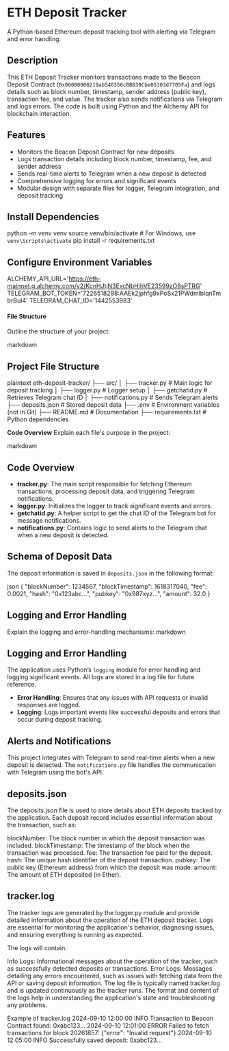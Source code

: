 # ETH Deposit Tracker
A Python-based Ethereum deposit tracking tool with alerting via Telegram and error handling. 

## Description
This ETH Deposit Tracker monitors transactions made to the Beacon Deposit Contract (`0x00000000219ab540356cBB839Cbe05303d7705Fa`) and logs details such as block number, timestamp, sender address (public key), transaction fee, and value. The tracker also sends notifications via Telegram and logs errors. The code is built using Python and the Alchemy API for blockchain interaction.

## Features
- Monitors the Beacon Deposit Contract for new deposits
- Logs transaction details including block number, timestamp, fee, and sender address
- Sends real-time alerts to Telegram when a new deposit is detected
- Comprehensive logging for errors and significant events
- Modular design with separate files for logger, Telegram integration, and deposit tracking

## Install Dependencies
python -m venv venv
source venv/bin/activate   # For Windows, use `venv\Scripts\activate`
pip install -r requirements.txt

## Configure Environment Variables
ALCHEMY_API_URL='https://eth-mainnet.g.alchemy.com/v2/KcnHJtjN3ExcNbHihVE23599zO8sPTRG'
TELEGRAM_BOT_TOKEN='7226518298:AAEk2jphfg9xPoSx21PWdmlblqnTmbrBul4'
TELEGRAM_CHAT_ID='1442553983'



####  **File Structure**
Outline the structure of your project:

markdown
## Project File Structure

plaintext
eth-deposit-tracker/
├── src/
│   ├── tracker.py          # Main logic for deposit tracking
│   ├── logger.py           # Logger setup
│   ├── getchatid.py        # Retrieves Telegram chat ID
│   ├── notifications.py    # Sends Telegram alerts
├── deposits.json           # Stored deposit data
├── .env                    # Environment variables (not in Git)
├── README.md               # Documentation
├── requirements.txt        # Python dependencies


  **Code Overview**
Explain each file's purpose in the project:

markdown
## Code Overview

- **tracker.py**: The main script responsible for fetching Ethereum transactions, processing deposit data, and triggering Telegram notifications.
- **logger.py**: Initializes the logger to track significant events and errors.
- **getchatid.py**: A helper script to get the chat ID of the Telegram bot for message notifications.
- **notifications.py**: Contains logic to send alerts to the Telegram chat when a new deposit is detected.

## Schema of Deposit Data
The deposit information is saved in `deposits.json` in the following format:

json
{
  "blockNumber": 1234567,
  "blockTimestamp": 1618317040,
  "fee": 0.0021,
  "hash": "0x123abc...",
  "pubkey": "0x987xyz...",
  "amount": 32.0
}

## Logging and Error Handling
Explain the logging and error-handling mechanisms:
markdown
## Logging and Error Handling
The application uses Python’s `logging` module for error handling and logging significant events. All logs are stored in a log file for future reference.

- **Error Handling**: Ensures that any issues with API requests or invalid responses are logged.
- **Logging**: Logs important events like successful deposits and errors that occur during deposit tracking.


## Alerts and Notifications
This project integrates with Telegram to send real-time alerts when a new deposit is detected. The `notifications.py` file handles the communication with Telegram using the bot's API.

## deposits.json
The deposits.json file is used to store details about ETH deposits tracked by the application. Each deposit record includes essential information about the transaction, such as:

blockNumber: The block number in which the deposit transaction was included.
blockTimestamp: The timestamp of the block when the transaction was processed.
fee: The transaction fee paid for the deposit.
hash: The unique hash identifier of the deposit transaction.
pubkey: The public key (Ethereum address) from which the deposit was made.
amount: The amount of ETH deposited (in Ether).

## tracker.log
The tracker logs are generated by the logger.py module and provide detailed information about the operation of the ETH deposit tracker. Logs are essential for monitoring the application's behavior, diagnosing issues, and ensuring everything is running as expected.

The logs will contain:

Info Logs: Informational messages about the operation of the tracker, such as successfully detected deposits or transactions.
Error Logs: Messages detailing any errors encountered, such as issues with fetching data from the API or saving deposit information.
The log file is typically named tracker.log and is updated continuously as the tracker runs. The format and content of the logs help in understanding the application's state and troubleshooting any problems.

Example of tracker.log
2024-09-10 12:00:00 INFO Transaction to Beacon Contract found: 0xabc123...
2024-09-10 12:01:00 ERROR Failed to fetch transactions for block 20261857: {"error": "Invalid request"}
2024-09-10 12:05:00 INFO Successfully saved deposit: 0xabc123...

